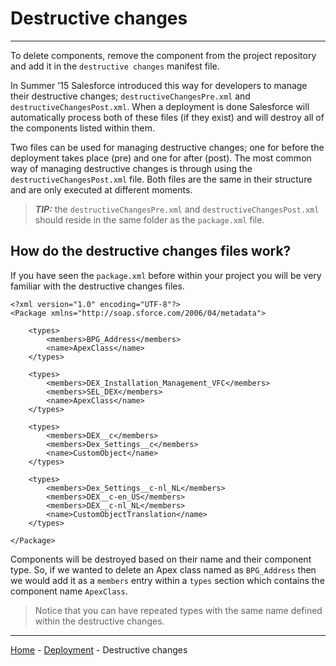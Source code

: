 # Destructive changes

---
To delete components, remove the component from the project repository and add it in the `destructive changes` manifest file.

In Summer '15 Salesforce introduced this way for developers to manage their destructive changes; `destructiveChangesPre.xml` and `destructiveChangesPost.xml`. When a deployment is done Salesforce will automatically process both of these files (if they exist) and will destroy all of the components listed within them.

Two files can be used for managing destructive changes; one for before the deployment takes place (pre) and one for after (post). The most common way of managing destructive changes is through using the `destructiveChangesPost.xml` file. Both files are the same in their structure and are only executed at different moments.

> ***TIP:*** the `destructiveChangesPre.xml` and `destructiveChangesPost.xml` should reside in the same folder as the `package.xml` file.

## How do the destructive changes files work?

If you have seen the `package.xml` before within your project you will be very familiar with the destructive changes files.

```
<?xml version="1.0" encoding="UTF-8"?>
<Package xmlns="http://soap.sforce.com/2006/04/metadata">
	
    <types>
        <members>BPG_Address</members>
        <name>ApexClass</name>
    </types>
    
    <types>
        <members>DEX_Installation_Management_VFC</members>
        <members>SEL_DEX</members>
        <name>ApexClass</name>
    </types>
    
    <types>
        <members>DEX__c</members>
        <members>Dex_Settings__c</members>
        <name>CustomObject</name>
    </types>

    <types>
        <members>Dex_Settings__c-nl_NL</members>
        <members>DEX__c-en_US</members>
        <members>DEX__c-nl_NL</members>
        <name>CustomObjectTranslation</name>
    </types>
    
</Package>
```

Components will be destroyed based on their name and their component type. So, if we wanted to delete an Apex class named as `BPG_Address` then we would add it as a `members` entry within a `types` section which contains the component name `ApexClass`.

> Notice that you can have repeated types with the same name defined within the destructive changes.

---

[Home](/wiki/Home.md) - [Deployment](/wiki/deployment/deployment.md) - Destructive changes